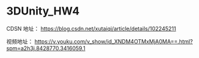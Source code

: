 # 3DUnity_HW4
CDSN 地址：
https://blog.csdn.net/xutaiqi/article/details/102245211

视频地址：
https://v.youku.com/v_show/id_XNDM4OTMxMjA0MA==.html?spm=a2h3j.8428770.3416059.1
